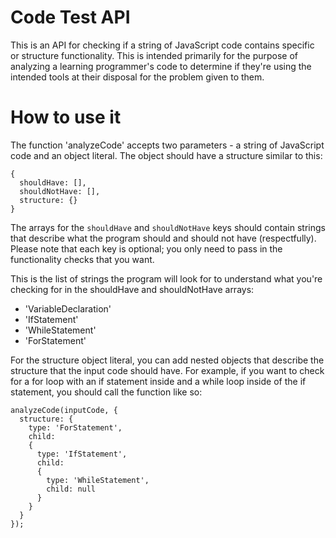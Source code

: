 # Code Test API

This is an API for checking if a string of JavaScript code contains specific or structure functionality. This is intended primarily for the purpose of analyzing a learning programmer's code to determine if they're using the intended tools at their disposal for the problem given to them.

# How to use it

The function 'analyzeCode' accepts two parameters - a string of JavaScript code and an object literal. The object should have a structure similar to this:

```
{
  shouldHave: [],
  shouldNotHave: [],
  structure: {}
}
```

The arrays for the `shouldHave` and `shouldNotHave` keys should contain strings that describe what the program should and should not have (respectfully). Please note that each key is optional; you only need to pass in the functionality checks that you want.

This is the list of strings the program will look for to understand what you're checking for in the shouldHave and shouldNotHave arrays:

- 'VariableDeclaration'
- 'IfStatement'
- 'WhileStatement'
- 'ForStatement'

For the structure object literal, you can add nested objects that describe the structure that the input code should have. For example, if you want to check for a for loop with an if statement inside and a while loop inside of the if statement, you should call the function like so:

```
analyzeCode(inputCode, {
  structure: {
    type: 'ForStatement',
    child:
    {
      type: 'IfStatement',
      child:
      {
        type: 'WhileStatement',
        child: null
      }
    }
  }
});
```
